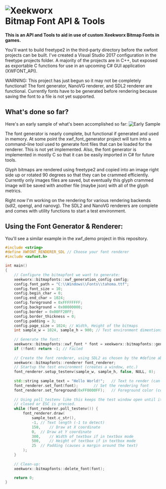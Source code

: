 ![Xeekworx](http://xeekworx.com/images/github/xeekworx_logo.png) <br />
Bitmap Font API & Tools
===========

**This is an API and Tools to aid in use of custom Xeekworx Bitmap Fonts in games.**

You'll want to build freetype2 in the third-party directory before the xwfont projects can be built. I've created a Visual Studio 2017 configuration in the freetype projects folder.
A majority of the projects are in C++, but exposed as exportable C functions for use in an upcoming C# GUI application (XWFONT_API).

WARNING: This project has just begun so it may not be completely functional! The font generator, NanoVG renderer, and SDL2 renderer are functional. Currently fonts have to be generated before rendering because saving the font to a file is not yet supported.

## What's done so far?
Here's an early sample of what's been accomplished so far:
![Early Sample](https://github.com/xeekworx/bitmapfonts/blob/master/images/early_sample.png)

The font generator is nearly complete, but functional if generated and used in memory. At some point the xwf_font_generator project will turn into a command-line tool used to generate font files that can be loaded for the renderer. This is not yet implemented. Also, the font generator is implemented in mostly C so that it can be easily imported in C# for future tools.

Glyph bitmaps are rendered using freetype2 and copied into an image right side up or rotated 90 degrees so that they can be crammed efficiently. Currently only images files are saved, but eventually this glyph crammed image will be saved with another file (maybe json) with all of the glyph metrics.

Right now I'm working on the rendering for various rendering backends (sdl2, opengl, and nanovg). The SDL2 and NanoVG renderers are complete and comes with utility functions to start a test environment.

## Using the Font Generator & Renderer:
You'll see a similar example in the xwf_demo project in this repository.

```cpp
#include <string>
#define XWFONT_RENDERER_SDL // Choose your font renderer
#include <xwfont.h>

int main()
{
    // Configure the bitmapfont we want to generate:
    xeekworx::bitmapfonts::xwf_generation_config config;
    config.font_path = "C:\\Windows\\Fonts\\tahoma.ttf";
    config.font_size = 10;
    config.begin_char = 0;
    config.end_char = 1024;
    config.foreground = 0xFFFFFFFF;
    config.background = 0x00000000;
    config.border = 0x00FF20FF;
    config.border_thickness = 0;
    config.padding = 3;
    config.page_size = 1024; // Width, Height of the bitmaps
    int sample_w = 1024, sample_h = 900; // Test environment dimentions
 
    // Generate the font:
    xeekworx::bitmapfonts::xwf_font * font = xeekworx::bitmapfonts::generate_font(&config);
	if (!font) return -1; // Failed
	
    // Create the font renderer, using SDL2 as chosen by the #define above:
    xeekworx::bitmapfonts::renderer font_renderer;
    // Startup the test environment (creates a window, etc.)
    font_renderer.setup_testenv(sample_w, sample_h, false, NULL, 0);
    
    std::string sample_text = "Hello World!";	// Text to render (can also be wstring)
    font_renderer.set_font(font);		// Set the rendering font
    font_renderer.set_foreground(0xFF0000FF);	// Foreground color (color modulation used)
        
    // Using poll_testenv like this keeps the test window open until it's
    // closed or ESC is pressed.
    while (font_renderer.poll_testenv()) {
        font_renderer.draw(
	        sample_text.c_str(), 
	        -1,	// Text length (-1 to detect)
	        150,	// Draw at X coordinate
	        0,	// Draw at Y coordinate
	        300,	// Width of textbox if in textbox mode
	        500,	// Height of textbox if in textbox mode
	        25	// Padding (causes a margin around the text)
        );
    }
 
    // Clean-up:
    xeekworx::bitmapfonts::delete_font(font);

    return 0;
}

```
